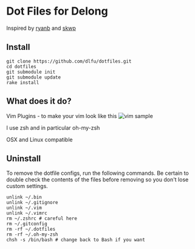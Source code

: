 #  Dot Files for Delong

Inspired by [ryanb](https://github.com/ryanb/dotfiles) and [skwp](https://github.com/skwp/dotfiles) 

## Install

```
git clone https://github.com/dlfu/dotfiles.git
cd dotfiles
git submodule init
git submodule update
rake install
```

## What does it do? 

Vim Plugins - to make your vim look like this
![vim sample](http://i.imgur.com/W6vjEs5.png)

I use zsh and in particular oh-my-zsh

OSX and Linux compatible

## Uninstall

To remove the dotfile configs, run the following commands. Be certain to double check the contents of the files before removing so you don't lose custom settings.

```
unlink ~/.bin
unlink ~/.gitignore
unlink ~/.vim
unlink ~/.vimrc
rm ~/.zshrc # careful here
rm ~/.gitconfig
rm -rf ~/.dotfiles
rm -rf ~/.oh-my-zsh
chsh -s /bin/bash # change back to Bash if you want
```

